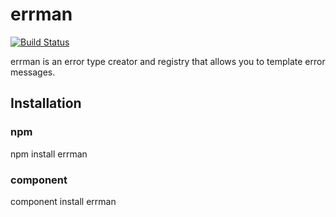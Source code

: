 errman
======

[![Build Status](https://secure.travis-ci.org/jdeal/errman.png)](http://travis-ci.org/jdeal/errman)

errman is an error type creator and registry that allows you to template error
messages.

## Installation

### npm

npm install errman

### component

component install errman